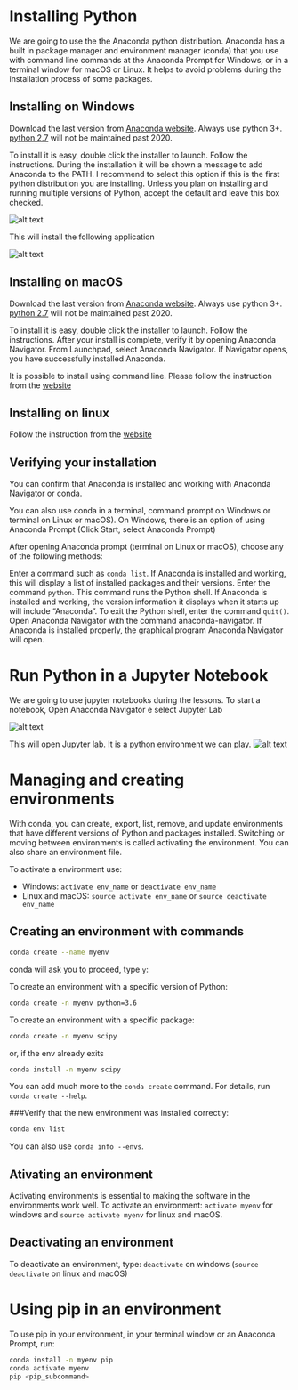 # Installing Python

We are going to use the the Anaconda python distribution. Anaconda has a built in package manager and environment manager (conda) 
that you use with command line commands at the Anaconda Prompt for Windows, or in a terminal window for macOS or Linux.
It helps to avoid problems during the installation process of some packages. 

## Installing on Windows

Download the last version from [Anaconda website]( https://www.anaconda.com/distribution/#windows). Always use python 3+.
[python 2.7](https://pythonclock.org/) will not be maintained past 2020. 

To install it is easy, double click the installer to launch. Follow the instructions. During the installation it will be
shown a message to add Anaconda to the PATH. I recommend to select this option if this is the first python distribution
you are installing. Unless you plan on installing and running multiple versions of
Python, accept the default and leave this box checked.

![alt text](images/conda.png)

This will install the following application

![alt text](images/anaconda.png)

## Installing on macOS
 
Download the last version from [Anaconda website]( https://www.anaconda.com/downloads#macos). Always use python 3+.
[python 2.7](https://pythonclock.org/) will not be maintained past 2020. 

To install it is easy, double click the installer to launch. Follow the instructions. 
After your install is complete, verify it by opening Anaconda Navigator. From Launchpad, 
select Anaconda Navigator. If Navigator opens, you have successfully installed Anaconda. 


It is possible to install using command line. Please follow the instruction from the 
[website](https://docs.anaconda.com/anaconda/install/mac-os/)

## Installing on linux
Follow the instruction from the  [website](https://docs.anaconda.com/anaconda/install/linux/)

## Verifying your installation
You can confirm that Anaconda is installed and working with Anaconda Navigator or conda.

You can also use conda in a terminal, command prompt on Windows or terminal on Linux or macOS).
On Windows, there is an option of using Anaconda Prompt (Click Start, select Anaconda Prompt)

After opening Anaconda prompt (terminal on Linux or macOS), choose any of the following methods:

Enter a command such as `conda list`. If Anaconda is installed and working, this will display a 
list of installed packages and their versions.
Enter the command `python`. This command runs the Python shell.
 If Anaconda is installed and working, the version information it displays when it 
 starts up will include “Anaconda”. To exit the Python shell, enter the command `quit()`.
Open Anaconda Navigator with the command anaconda-navigator. 
If Anaconda is installed properly, the graphical program Anaconda Navigator will open.


# Run Python in a Jupyter Notebook

We are going to use jupyter notebooks during the lessons. To start a notebook, Open Anaconda 
Navigator e select Jupyter Lab

![alt text](images/navegator.png)

This will open Jupyter lab. It is a python environment we can play. 
![alt text](images/jupyter.png)


# Managing  and creating environments 

With conda, you can create, export, list, remove, and update
environments that have different versions of Python and 
packages installed. Switching or moving between
environments is called activating the environment. You can also
share an environment file.

To activate a environment use:

* Windows: ``activate env_name`` or ``deactivate env_name``
* Linux and macOS: ``source activate env_name`` or ``source deactivate env_name``

## Creating an environment with commands

```bash
conda create --name myenv
```
conda will ask you to proceed, type ``y``:

To create an environment with a specific version of Python:
```bash
conda create -n myenv python=3.6
```
To create an environment with a specific package:

```bash
conda create -n myenv scipy
```
or, if the env already exits 
```bash
conda install -n myenv scipy
```

You can add much more to the ``conda create`` command. 
For details, run ``conda create --help``.

###Verify that the new environment was installed correctly:
```bash
conda env list
```
You can also use ``conda info --envs``.
 
 
## Ativating an environment

Activating environments is essential to making the software in the environments
work well. To activate an environment: `activate myenv` for windows and
`source activate myenv` for linux and macOS.

## Deactivating an environment

To deactivate an environment, type: `deactivate` on windows 
(`source deactivate` on linux and macOS)

Using pip in an environment
===========================

To use pip in your environment, in your terminal window or an
Anaconda Prompt, run:

```bash
conda install -n myenv pip
conda activate myenv
pip <pip_subcommand>
```